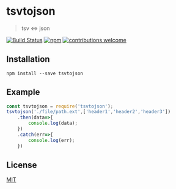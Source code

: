 # tsvtojson
> tsv <=> json

[![Build Status][travis]][travis-url]
[![npm][npm-download]][npm-dl-url]
[![contributions welcome][contri-badge]][contri-url]

## Installation
```shell
npm install --save tsvtojson
```

## Example
```javascript
const tsvtojson = require('tsvtojson');
tsvtojson('./file/path.ext',['header1','header2','header3'])
	.then(data=>{
		console.log(data);
	})
	.catch(err=>{
		console.log(err);
	})
```

## License
[MIT](./LICENSE)

[contri-badge]: https://img.shields.io/badge/contributions-welcome-brightgreen.svg?style=flat
[contri-url]: https://github.com/AungMyoKyaw/tsvtojson/issues
[npm-download]: https://img.shields.io/npm/dt/tsvtojson.svg
[npm-dl-url]: https://www.npmjs.com/package/tsvtojson
[travis]: https://travis-ci.org/AungMyoKyaw/tsvtojson.svg?branch=master
[travis-url]: https://travis-ci.org/AungMyoKyaw/tsvtojson
